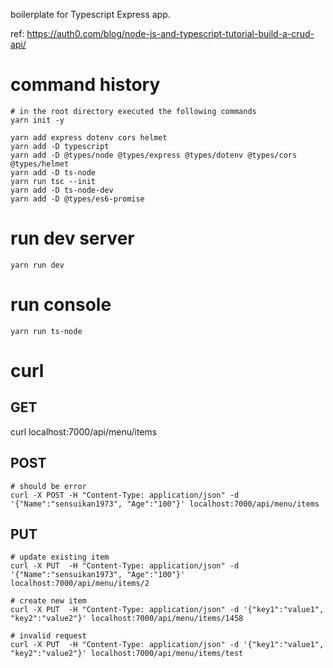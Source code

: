 boilerplate for Typescript Express app.

ref: https://auth0.com/blog/node-js-and-typescript-tutorial-build-a-crud-api/

# command history

```
# in the root directory executed the following commands
yarn init -y

yarn add express dotenv cors helmet
yarn add -D typescript
yarn add -D @types/node @types/express @types/dotenv @types/cors @types/helmet
yarn add -D ts-node
yarn run tsc --init
yarn add -D ts-node-dev
yarn add -D @types/es6-promise
```

# run dev server
```
yarn run dev
```

# run console
```
yarn run ts-node
```

# curl
## GET
curl localhost:7000/api/menu/items

## POST
```
# should be error
curl -X POST -H "Content-Type: application/json" -d '{"Name":"sensuikan1973", "Age":"100"}' localhost:7000/api/menu/items
```

## PUT
```
# update existing item
curl -X PUT  -H "Content-Type: application/json" -d '{"Name":"sensuikan1973", "Age":"100"}' localhost:7000/api/menu/items/2

# create new item
curl -X PUT  -H "Content-Type: application/json" -d '{"key1":"value1", "key2":"value2"}' localhost:7000/api/menu/items/1458

# invalid request
curl -X PUT  -H "Content-Type: application/json" -d '{"key1":"value1", "key2":"value2"}' localhost:7000/api/menu/items/test

```

